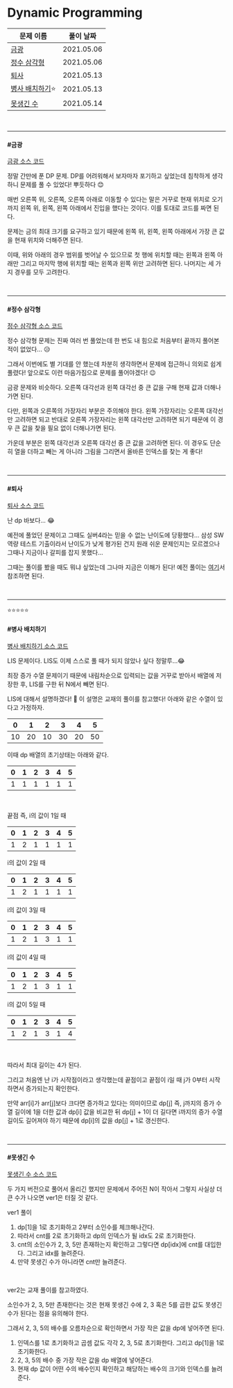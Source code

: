 # Dynamic Programming

| 문제 이름                        | 풀이 날짜  |
| -------------------------------- | ---------- |
| [금광](#금광)                    | 2021.05.06 |
| [정수 삼각형](#정수-삼각형)      | 2021.05.06 |
| [퇴사](#퇴사)                    | 2021.05.13 |
| [병사 배치하기](#병사-배치하기)⭐ | 2021.05.13 |
| [못생긴 수](#못생긴-수)          | 2021.05.14 |

<br>

<hr>

#### #금광

[금광 소스 코드](https://github.com/hjyeon-n/java-for-coding-test/blob/master/Dynamic%20Programming/hjyeon-n/%EA%B8%B0%EC%B6%9C%20%EB%AC%B8%EC%A0%9C/%EA%B8%88%EA%B4%91.java)

정말 간만에 푼 DP 문제. DP를 어려워해서 보자마자 포기하고 싶었는데 침착하게 생각하니 문제를 풀 수 있었다! 뿌듯하다 😊

매번 오른쪽 위, 오른쪽, 오른쪽 아래로 이동할 수 있다는 말은 거꾸로 현재 위치로 오기까지 왼쪽 위, 왼쪽, 왼쪽 아래에서 진입을 했다는 것이다. 이를 토대로 코드를 짜면 된다.

문제는 금의 최대 크기를 요구하고 있기 때문에 왼쪽 위, 왼쪽, 왼쪽 아래에서 가장 큰 값을 현재 위치와 더해주면 된다.

이때, 위와 아래의 경우 범위를 벗어날 수 있으므로 첫 행에 위치할 때는 왼쪽과 왼쪽 아래만 그리고 마지막 행에 위치할 때는 왼쪽과 왼쪽 위만 고려하면 된다. 나머지는 세 가지 경우를 모두 고려한다.

<br>

<hr>

#### #정수 삼각형

[정수 삼각형 소스 코드](https://github.com/hjyeon-n/java-for-coding-test/blob/master/Dynamic%20Programming/hjyeon-n/%EA%B8%B0%EC%B6%9C%20%EB%AC%B8%EC%A0%9C/%EC%A0%95%EC%88%98%20%EC%82%BC%EA%B0%81%ED%98%95.java)

정수 삼각형 문제는 진짜 여러 번 풀었는데 한 번도 내 힘으로 처음부터 끝까지 풀어본 적이 없었다... 😥

그래서 이번에도 별 기대를 안 했는데 차분히 생각하면서 문제에 접근하니 의외로 쉽게 풀렸다! 앞으로도 이런 마음가짐으로 문제를 풀어야겠다! 😉

금광 문제와 비슷하다. 오른쪽 대각선과 왼쪽 대각선 중 큰 값을 구해 현재 값과 더해나가면 된다.

다만, 왼쪽과 오른쪽의 가장자리 부분은 주의해야 한다. 왼쪽 가장자리는 오른쪽 대각선만 고려하면 되고 반대로 오른쪽 가장자리는 왼쪽 대각선만 고려하면 되기 때문에 이 경우 큰 값을 찾을 필요 없이 더해나가면 된다.

가운데 부분은 왼쪽 대각선과 오른쪽 대각선 중 큰 값을 고려하면 된다. 이 경우도 단순히 열을 더하고 빼는 게 아니라 그림을 그리면서 올바른 인덱스를 찾는 게 좋다! 

<br>

<hr>

#### #퇴사

[퇴사 소스 코드](https://github.com/hjyeon-n/java-for-coding-test/blob/master/Dynamic%20Programming/hjyeon-n/%EA%B8%B0%EC%B6%9C%20%EB%AC%B8%EC%A0%9C/%ED%87%B4%EC%82%AC.java)

난 dp 바보다... 😂 

예전에 풀었던 문제이고 그때도 실버4라는 믿을 수 없는 난이도에 당황했다... 삼성 SW 역량 테스트 기출이라서 난이도가 낮게 평가된 건지 원래 쉬운 문제인지는 모르겠으나 그때나 지금이나 갈피를 잡지 못했다...

그때는 풀이를 봤을 때도 뭐냐 싶었는데 그나마 지금은 이해가 된다! 예전 풀이는 [여기](https://github.com/hjyeon-n/Algorithm_study/blob/master/Problem%20Solving/2020.07/Dynamic%20Programming.md#%ED%87%B4%EC%82%AC)서 참조하면 된다.

<br>

<hr>

⭐⭐⭐⭐⭐

#### #병사 배치하기

[병사 배치하기 소스 코드](https://github.com/hjyeon-n/java-for-coding-test/tree/master/Dynamic%20Programming/hjyeon-n/%EA%B8%B0%EC%B6%9C%20%EB%AC%B8%EC%A0%9C/%EB%B3%91%EC%82%AC%20%EB%B0%B0%EC%B9%98%ED%95%98%EA%B8%B0)

LIS 문제이다. LIS도 이제 스스로 풀 때가 되지 않았나 싶다 정말루...😂

최장 증가 수열 문제이기 때문에 내림차순으로 입력되는 값을 거꾸로 받아서 배열에 저장한 후, LIS를 구한 뒤 N에서 빼면 된다.

LIS에 대해서 설명하겠다! 👀 이 설명은 교재의 풀이를 참고했다! 아래와 같은 수열이 있다고 가정하자.

| 0    | 1    | 2    | 3    | 4    | 5    |
| ---- | ---- | ---- | ---- | ---- | ---- |
| 10   | 20   | 10   | 30   | 20   | 50   |

이때 dp 배열의 초기상태는 아래와 같다.

| 0    | 1    | 2    | 3    | 4    | 5    |
| ---- | ---- | ---- | ---- | ---- | ---- |
| 1    | 1    | 1    | 1    | 1    | 1    |

<br>

끝점 즉, i의 값이 1일 때

| 0    | 1    | 2    | 3    | 4    | 5    |
| ---- | ---- | ---- | ---- | ---- | ---- |
| 1    | 2    | 1    | 1    | 1    | 1    |



i의 값이 2일 때

| 0    | 1    | 2    | 3    | 4    | 5    |
| ---- | ---- | ---- | ---- | ---- | ---- |
| 1    | 2    | 1    | 1    | 1    | 1    |



i의 값이 3일 때

| 0    | 1    | 2    | 3    | 4    | 5    |
| ---- | ---- | ---- | ---- | ---- | ---- |
| 1    | 2    | 1    | 3    | 1    | 1    |



i의 값이 4일 때

| 0    | 1    | 2    | 3    | 4    | 5    |
| ---- | ---- | ---- | ---- | ---- | ---- |
| 1    | 2    | 1    | 3    | 1    | 1    |



i의 값이 5일 때

| 0    | 1    | 2    | 3    | 4    | 5    |
| ---- | ---- | ---- | ---- | ---- | ---- |
| 1    | 2    | 1    | 3    | 1    | 4    |

<br>

따라서 최대 길이는 4가 된다.

그리고 처음엔 난 i가 시작점이라고 생각했는데 끝점이고 끝점이 i일 때 j가 0부터 시작하면서 증가되는지 확인한다.

만약 arr[i]가 arr[j]보다 크다면 증가하고 있다는 의미이므로 dp[j] 즉, j까지의 증가 수열 길이에 1을 더한 값과 dp[i] 값을 비교한 뒤 dp[j] + 1이 더 길다면 i까지의 증가 수열 길이도 길어져야 하기 때문에 dp[i]의 값을 dp[j] + 1로 갱신한다.

<br>

<hr>

#### #못생긴 수

[못생긴 수 소스 코드](https://github.com/hjyeon-n/java-for-coding-test/tree/master/Dynamic%20Programming/hjyeon-n/%EA%B8%B0%EC%B6%9C%20%EB%AC%B8%EC%A0%9C/%EB%AA%BB%EC%83%9D%EA%B8%B4%20%EC%88%98)

두 가지 버전으로 풀어서 올리긴 했지만 문제에서 주어진 N이 작아서 그렇지 사실상 더 큰 수가 나오면 ver1은 터질 것 같다.

ver1 풀이

1. dp[1]을 1로 초기화하고 2부터 소인수를 체크해나간다.
2. 따라서 cnt를 2로 초기화하고 dp의 인덱스가 될 idx도 2로 초기화한다.
3. cnt의 소인수가 2, 3, 5만 존재하는지 확인하고 그렇다면 dp[idx]에 cnt를 대입한다. 그리고 idx를 늘려준다.
4. 만약 못생긴 수가 아니라면 cnt만 늘려준다.

<br>

ver2는 교재 풀이를 참고하였다.

소인수가 2, 3, 5만 존재한다는 것은 현재 못생긴 수에 2, 3 혹은 5를 곱한 값도 못생긴 수가 된다는 점을 유의해야 한다.

그래서 2, 3, 5의 배수를 오름차순으로 확인하면서 가장 작은 값을 dp에 넣어주면 된다.

1. 인덱스를 1로 초기화하고 곱셈 값도 각각 2, 3, 5로 초기화한다. 그리고 dp[1]을 1로 초기화한다.
2. 2, 3, 5의 배수 중 가장 작은 값을 dp 배열에 넣어준다.
3. 현재 dp 값이 어떤 수의 배수인지 확인하고 해당하는 배수의 크기와 인덱스를 늘려준다.